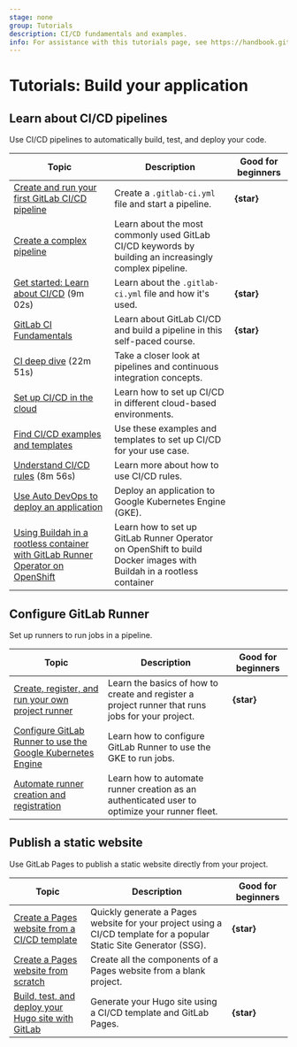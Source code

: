 ```yaml
---
stage: none
group: Tutorials
description: CI/CD fundamentals and examples.
info: For assistance with this tutorials page, see https://handbook.gitlab.com/handbook/product/ux/technical-writing/#assignments-to-other-projects-and-subjects.
---
```


# Tutorials: Build your application

## Learn about CI/CD pipelines

Use CI/CD pipelines to automatically build, test, and deploy your code.

| Topic | Description | Good for beginners |
|-------|-------------|--------------------|
| [Create and run your first GitLab CI/CD pipeline](../ci/quick_start/index.md) | Create a `.gitlab-ci.yml` file and start a pipeline. | **{star}** |
| [Create a complex pipeline](../ci/quick_start/tutorial.md) | Learn about the most commonly used GitLab CI/CD keywords by building an increasingly complex pipeline. |  |
| <i class="fa fa-youtube-play youtube" aria-hidden="true"></i> [Get started: Learn about CI/CD](https://www.youtube.com/watch?v=sIegJaLy2ug) (9m 02s) | Learn about the `.gitlab-ci.yml` file and how it's used. | **{star}** |
| [GitLab CI Fundamentals](https://university.gitlab.com/learn/learning-path/gitlab-ci-fundamentals) | Learn about GitLab CI/CD and build a pipeline in this self-paced course. | **{star}** |
| <i class="fa fa-youtube-play youtube" aria-hidden="true"></i> [CI deep dive](https://www.youtube.com/watch?v=ZVUbmVac-m8&list=PL05JrBw4t0KorkxIFgZGnzzxjZRCGROt_&index=27) (22m 51s) | Take a closer look at pipelines and continuous integration concepts. | |
| [Set up CI/CD in the cloud](../ci/examples/index.md#cicd-in-the-cloud) | Learn how to set up CI/CD in different cloud-based environments. | |
| [Find CI/CD examples and templates](../ci/examples/index.md#cicd-examples)  | Use these examples and templates to set up CI/CD for your use case. | |
| <i class="fa fa-youtube-play youtube" aria-hidden="true"></i> [Understand CI/CD rules](https://www.youtube.com/watch?v=QjQc-zeL16Q) (8m 56s) |  Learn more about how to use CI/CD rules. | |
| [Use Auto DevOps to deploy an application](../topics/autodevops/cloud_deployments/auto_devops_with_gke.md)  | Deploy an application to Google Kubernetes Engine (GKE). | |
| [Using Buildah in a rootless container with GitLab Runner Operator on OpenShift](../ci/docker/buildah_rootless_tutorial.md)  | Learn how to set up GitLab Runner Operator on OpenShift to build Docker images with Buildah in a rootless container | |

## Configure GitLab Runner

Set up runners to run jobs in a pipeline.

| Topic | Description | Good for beginners |
|-------|-------------|--------------------|
| [Create, register, and run your own project runner](create_register_first_runner/index.md) | Learn the basics of how to create and register a project runner that runs jobs for your project. | **{star}** |
| [Configure GitLab Runner to use the Google Kubernetes Engine](configure_gitlab_runner_to_use_gke/index.md) | Learn how to configure GitLab Runner to use the GKE to run jobs. | |
| [Automate runner creation and registration](automate_runner_creation/index.md) | Learn how to automate runner creation as an authenticated user to optimize your runner fleet.  | |

## Publish a static website

Use GitLab Pages to publish a static website directly from your project.

| Topic | Description | Good for beginners |
|-------|-------------|--------------------|
| [Create a Pages website from a CI/CD template](../user/project/pages/getting_started/pages_ci_cd_template.md) | Quickly generate a Pages website for your project using a CI/CD template for a popular Static Site Generator (SSG). | **{star}** |
| [Create a Pages website from scratch](../user/project/pages/getting_started/pages_from_scratch.md) | Create all the components of a Pages website from a blank project. | |
| [Build, test, and deploy your Hugo site with GitLab](../tutorials/hugo/index.md) | Generate your Hugo site using a CI/CD template and GitLab Pages. | **{star}** |
